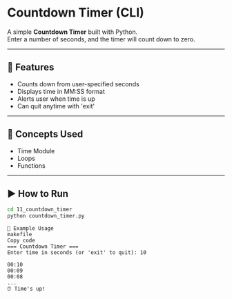 # Countdown Timer (CLI)

A simple **Countdown Timer** built with Python.  
Enter a number of seconds, and the timer will count down to zero.

---

## 🔑 Features
- Counts down from user-specified seconds
- Displays time in MM:SS format
- Alerts user when time is up
- Can quit anytime with 'exit'

---

## 🧠 Concepts Used
- Time Module
- Loops
- Functions

---

## ▶️ How to Run
```bash
cd 11_countdown_timer
python countdown_timer.py
```
```
🎯 Example Usage
makefile
Copy code
=== Countdown Timer ===
Enter time in seconds (or 'exit' to quit): 10

00:10
00:09
00:08
...
⏰ Time's up!
```
